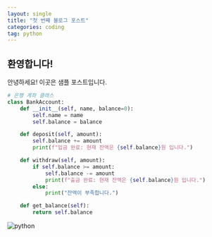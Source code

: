 ```yaml
---
layout: single
title: "첫 번째 블로그 포스트"
categories: coding
tag: python
---
```


## 환영합니다!

안녕하세요! 이곳은 샘플 포스트입니다.


```python
# 은행 계좌 클래스
class BankAccount:
    def __init__(self, name, balance=0):
        self.name = name
        self.balance = balance

    def deposit(self, amount):
        self.balance += amount
        print(f"입금 완료: 현재 잔액은 {self.balance}원 입니다.")

    def withdraw(self, amount):
        if self.balance >= amount:
            self.balance -= amount
            print(f"출금 완료: 현재 잔액은 {self.balance}원 입니다.")
        else:
            print("잔액이 부족합니다.")

    def get_balance(self):
        return self.balance
```



![python](../../images/2024-05-08-1/python.png)
